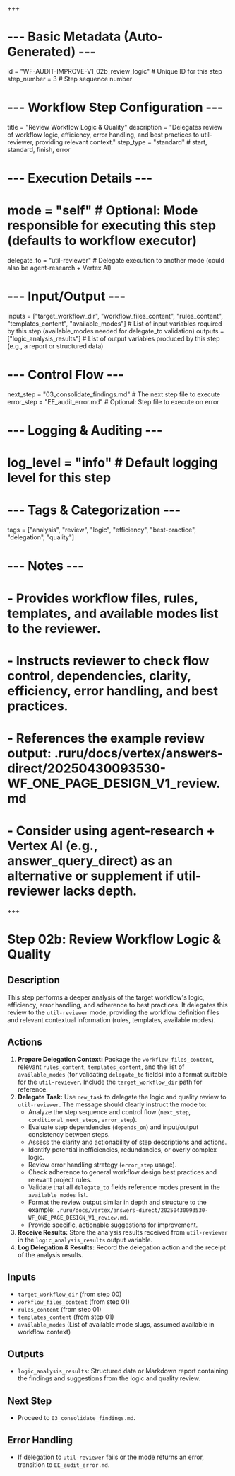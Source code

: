 +++
# --- Basic Metadata (Auto-Generated) ---
id = "WF-AUDIT-IMPROVE-V1_02b_review_logic" # Unique ID for this step
step_number = 3 # Step sequence number
# --- Workflow Step Configuration ---
title = "Review Workflow Logic & Quality"
description = "Delegates review of workflow logic, efficiency, error handling, and best practices to util-reviewer, providing relevant context."
step_type = "standard" # start, standard, finish, error
# --- Execution Details ---
# mode = "self" # Optional: Mode responsible for executing this step (defaults to workflow executor)
delegate_to = "util-reviewer" # Delegate execution to another mode (could also be agent-research + Vertex AI)
# --- Input/Output ---
inputs = ["target_workflow_dir", "workflow_files_content", "rules_content", "templates_content", "available_modes"] # List of input variables required by this step (available_modes needed for delegate_to validation)
outputs = ["logic_analysis_results"] # List of output variables produced by this step (e.g., a report or structured data)
# --- Control Flow ---
next_step = "03_consolidate_findings.md" # The next step file to execute
error_step = "EE_audit_error.md" # Optional: Step file to execute on error
# --- Logging & Auditing ---
# log_level = "info" # Default logging level for this step
# --- Tags & Categorization ---
tags = ["analysis", "review", "logic", "efficiency", "best-practice", "delegation", "quality"]
# --- Notes ---
# - Provides workflow files, rules, templates, and available modes list to the reviewer.
# - Instructs reviewer to check flow control, dependencies, clarity, efficiency, error handling, and best practices.
# - References the example review output: .ruru/docs/vertex/answers-direct/20250430093530-WF_ONE_PAGE_DESIGN_V1_review.md
# - Consider using agent-research + Vertex AI (e.g., answer_query_direct) as an alternative or supplement if util-reviewer lacks depth.
+++

# Step 02b: Review Workflow Logic & Quality

## Description

This step performs a deeper analysis of the target workflow's logic, efficiency, error handling, and adherence to best practices. It delegates this review to the `util-reviewer` mode, providing the workflow definition files and relevant contextual information (rules, templates, available modes).

## Actions

1.  **Prepare Delegation Context:** Package the `workflow_files_content`, relevant `rules_content`, `templates_content`, and the list of `available_modes` (for validating `delegate_to` fields) into a format suitable for the `util-reviewer`. Include the `target_workflow_dir` path for reference.
2.  **Delegate Task:** Use `new_task` to delegate the logic and quality review to `util-reviewer`. The message should clearly instruct the mode to:
    *   Analyze the step sequence and control flow (`next_step`, `conditional_next_steps`, `error_step`).
    *   Evaluate step dependencies (`depends_on`) and input/output consistency between steps.
    *   Assess the clarity and actionability of step descriptions and actions.
    *   Identify potential inefficiencies, redundancies, or overly complex logic.
    *   Review error handling strategy (`error_step` usage).
    *   Check adherence to general workflow design best practices and relevant project rules.
    *   Validate that all `delegate_to` fields reference modes present in the `available_modes` list.
    *   Format the review output similar in depth and structure to the example: `.ruru/docs/vertex/answers-direct/20250430093530-WF_ONE_PAGE_DESIGN_V1_review.md`.
    *   Provide specific, actionable suggestions for improvement.
3.  **Receive Results:** Store the analysis results received from `util-reviewer` in the `logic_analysis_results` output variable.
4.  **Log Delegation & Results:** Record the delegation action and the receipt of the analysis results.

## Inputs

*   `target_workflow_dir` (from step 00)
*   `workflow_files_content` (from step 01)
*   `rules_content` (from step 01)
*   `templates_content` (from step 01)
*   `available_modes` (List of available mode slugs, assumed available in workflow context)

## Outputs

*   `logic_analysis_results`: Structured data or Markdown report containing the findings and suggestions from the logic and quality review.

## Next Step

*   Proceed to `03_consolidate_findings.md`.

## Error Handling

*   If delegation to `util-reviewer` fails or the mode returns an error, transition to `EE_audit_error.md`.